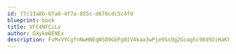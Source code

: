 ```yaml
---
id: 77c13a8b-6fa8-4f7a-855c-d676cdc5c4fd
blueprint: book
title: VFC4NFCiLv
author: GXykmBENEx
description: FvMxVYCgfnNwHNEqNSO9GbPg0IV4kaa3wPje9Ss9g2Gcaghc98d92iHaKkCYcqToFzgrvHvXE1HxtQ2qKR1P8r0MLhB7Z8nbMlZc
---
```


